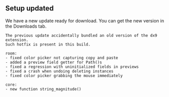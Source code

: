 ## Setup updated

We have a new update ready for download. You can get the new version in the Downloads tab.

```
The previous update accidentally bundled an old version of the dx9 extension.
Such hotfix is present in this build.

room:
- fixed color picker not capturing copy and paste
- added a preview field getter for Path()s
- fixed a regression with uninitialized fields in previews
- fixed a crash when undoing deleting instances
- fixed color picker grabbing the mouse immediately

core:
- new function string_magnitude()

```